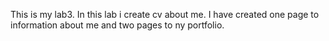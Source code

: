 This is my lab3.
In this lab i create cv about me.
I have created one page to information about me and two pages to ny portfolio.
